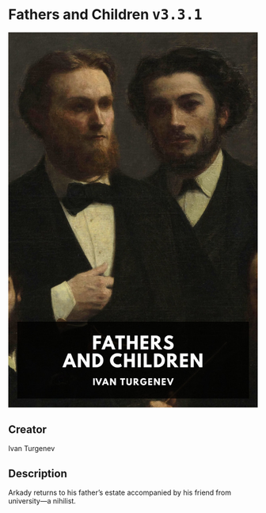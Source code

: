 
# Fathers and Children <kbd>v3.3.1</kbd>

<center>
  <img src="./cover-1024.jpg"/>
</center>

## Creator
Ivan Turgenev

## Description
Arkady returns to his father’s estate accompanied by his friend from university—a nihilist.
